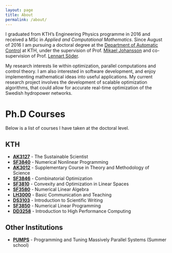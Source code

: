 ```yaml
---
layout: page
title: About
permalink: /about/
---
```


I graduated from KTH’s Engineering Physics programme in 2016 and received a MSc in _Applied and Computational Mathematics_. Since August of 2016 I am pursuing a doctoral degree at the [Department of Automatic Control](https://www.kth.se/en/ees/omskolan/organisation/avdelningar/ac) at KTH, under the supervision of Prof. [Mikael Johansson](https://people.kth.se/~mikaelj/) and co-supervision of Prof. [Lennart Söder](https://www.kth.se/profile/lsod/).

My research interests lie within optimization, parallel computations and control theory. I am also interested in software development, and enjoy implementing mathematical ideas into useful applications. My current research project involves the development of scalable optimization algorithms, that could allow for accurate real-time optimization of the Swedish hydropower networks.

# Ph.D Courses
Below is a list of courses I have taken at the doctoral level.
## KTH
* [**AK3127**](https://www.kth.se/student/kurser/kurs/AK3127?l=en) - The Sustainable Scientist
* [**SF3840**](https://www.kth.se/student/kurser/kurs/SF3840?l=en) - Numerical Nonlinear Programming
* [**AK3012**](https://www.kth.se/student/kurser/kurs/AK3012?l=en) - Supplementary Course in Theory and Methodology of Science
* [**SF3846**](https://www.kth.se/student/kurser/kurs/SF3846?l=en) - Combinatorial Optimization
* [**SF3810**](https://www.kth.se/student/kurser/kurs/SF3810?l=en) - Convexity and Optimization in Linear Spaces
* [**SF3580**](https://www.kth.se/student/kurser/kurs/SF3580?l=en) - Numerical Linear Algebra
* [**LH3000**](https://www.kth.se/student/kurser/kurs/LH3000?l=en) - Basic Communication and Teaching
* [**DS3103**](https://www.kth.se/student/kurser/kurs/DS3103?l=en) - Introduction to Scientific Writing
* [**SF3850**](https://www.kth.se/student/kurser/kurs/SF3850?l=en) - Numerical Linear Programming
* [**DD3258**](https://www.kth.se/student/kurser/kurs/DD3258?l=en) - Introduction to High Performance Computing

## Other Institutions
* [**PUMPS**](http://bcw.ac.upc.edu/PUMPS2017/) - Programming and Tuning Massively Parallel Systems (Summer school)
